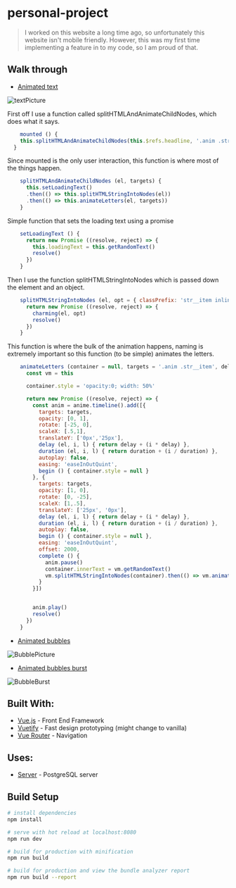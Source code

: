 # personal-project

> I worked on this website a long time ago, so unfortunately this website isn't mobile friendly. However, this was my first time implementing a feature in to my code, so I am proud of that.

## Walk through
* [Animated text](https://github.com/AlexanderCarlston/Personal-Site/blob/master/src/components/AnimatedText.vue)

![textPicture](https://media.giphy.com/media/1ZnG301DuY9DSU1TKg/giphy.gif)

First off I use a function called splitHTMLAndAnimateChildNodes, which does what it says.
``` javascript
    mounted () {
    this.splitHTMLAndAnimateChildNodes(this.$refs.headline, '.anim .str__item')
  }
```
Since mounted is the only user interaction, this function is where most of the things happen.
``` javascript
    splitHTMLAndAnimateChildNodes (el, targets) {
      this.setLoadingText()
      .then(() => this.splitHTMLStringIntoNodes(el))
      .then(() => this.animateLetters(el, targets))
    }
```
Simple function that sets the loading text using a promise
``` javascript
    setLoadingText () {
      return new Promise ((resolve, reject) => {
        this.loadingText = this.getRandomText()
        resolve()
      })
    }
```
Then I use the function splitHTMLStringIntoNodes which is passed down the element and an object.
``` javascript
    splitHTMLStringIntoNodes (el, opt = { classPrefix: 'str__item inline-block ltr' }) {
      return new Promise ((resolve, reject) => {
        charming(el, opt)
        resolve()
      })
    }
```
This function is where the bulk of the animation happens, naming is extremely important so this function (to be simple) animates the letters.
``` javascript
    animateLetters (container = null, targets = '.anim .str__item', delay = 130, duration = 120) {
      const vm = this

      container.style = 'opacity:0; width: 50%'

      return new Promise ((resolve, reject) => {
        const anim = anime.timeline().add([{
          targets: targets,
          opacity: [0, 1],
          rotate: [-25, 0],
          scaleX: [.5,1],
          translateY: ['0px','25px'],
          delay (el, i, l) { return delay + (i * delay) },
          duration (el, i, l) { return duration + (i / duration) },
          autoplay: false,
          easing: 'easeInOutQuint',
          begin () { container.style = null }
        }, {
          targets: targets,
          opacity: [1, 0],
          rotate: [0, -25],
          scaleX: [1,.5],
          translateY: ['25px', '0px'],
          delay (el, i, l) { return delay + (i * delay) },
          duration (el, i, l) { return duration + (i / duration) },
          autoplay: false,
          begin () { container.style = null },
          easing: 'easeInOutQuint',
          offset: 2000,
          complete () {
            anim.pause()
            container.innerText = vm.getRandomText()
            vm.splitHTMLStringIntoNodes(container).then(() => vm.animateLetters(container, targets))
          }
        }])


        anim.play()
        resolve()
      })
    }
```






* [Animated bubbles](https://github.com/AlexanderCarlston/Personal-Site/blob/master/src/App.vue)

![BubblePicture](https://media.giphy.com/media/2t9uOJyJQHxL6URamL/giphy.gif)




* [Animated bubbles burst](https://github.com/AlexanderCarlston/Personal-Site/blob/master/src/App.vue)

![BubbleBurst](https://media.giphy.com/media/dtiBVHJm5VxoL8R6Ir/giphy.gif)













## Built With:
* [Vue.js](https://vuejs.org/) - Front End Framework
* [Vuetify](https://vuetifyjs.com/en/) - Fast design prototyping (might change to vanilla)
* [Vue Router](https://router.vuejs.org/) - Navigation



















## Uses:
* [Server]() - PostgreSQL server













## Build Setup

``` bash
# install dependencies
npm install

# serve with hot reload at localhost:8080
npm run dev

# build for production with minification
npm run build

# build for production and view the bundle analyzer report
npm run build --report
```
